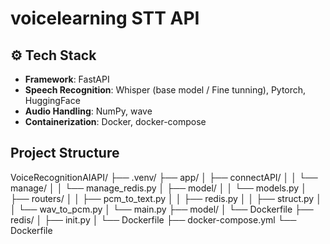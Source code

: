 # voicelearning STT API

## ⚙️ Tech Stack

- **Framework**: FastAPI
- **Speech Recognition**: Whisper (base model / Fine tunning), Pytorch, HuggingFace
- **Audio Handling**: NumPy, wave
- **Containerization**: Docker, docker-compose

## Project Structure
VoiceRecognitionAIAPI/
├── .venv/
├── app/
│   ├── connectAPI/
│   │   └── manage/
│   │       └── manage_redis.py
│   ├── model/
│   │   └── models.py
│   ├── routers/
│   │   ├── pcm_to_text.py
│   │   ├── redis.py
│   │   ├── struct.py
│   │   └── wav_to_pcm.py
│   └── main.py
├── model/
│   └── Dockerfile
├── redis/
│   ├── init.py
│   └── Dockerfile
├── docker-compose.yml
└── Dockerfile
